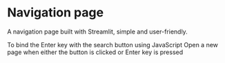 # Navigation page
A navigation page built with Streamlit, simple and user-friendly.

To bind the Enter key with the search button using JavaScript 
Open a new page when either the button is clicked or Enter key is pressed
